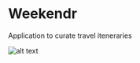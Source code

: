 # Weekendr
Application to curate travel iteneraries

![alt text](https://github.com/Weekendr/Weekendr/blob/dev/client/assets/images/weekendr_wireframe.jpg "Logo Title Text 1")
